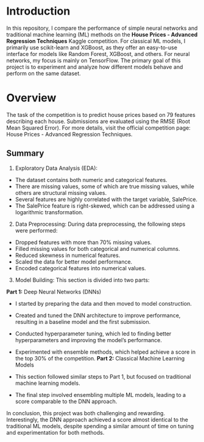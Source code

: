 # Introduction
In this repository, I compare the performance of simple neural networks and traditional machine learning (ML) methods on the **House Prices - Advanced Regression Techniques** Kaggle competition. For classical ML models, I primarily use scikit-learn and XGBoost, as they offer an easy-to-use interface for models like Random Forest, XGBoost, and others. For neural networks, my focus is mainly on TensorFlow. The primary goal of this project is to experiment and analyze how different models behave and perform on the same dataset.

# Overview
The task of the competition is to predict house prices based on 79 features describing each house. Submissions are evaluated using the RMSE (Root Mean Squared Error). For more details, visit the official competition page: House Prices - Advanced Regression Techniques.

## Summary
1. Exploratory Data Analysis (EDA):

* The dataset contains both numeric and categorical features.
* There are missing values, some of which are true missing values, while others are structural missing values.
* Several features are highly correlated with the target variable, SalePrice.
* The SalePrice feature is right-skewed, which can be addressed using a logarithmic transformation.

2. Data Preprocessing: During data preprocessing, the following steps were performed:

* Dropped features with more than 70% missing values.
* Filled missing values for both categorical and numerical columns.
* Reduced skewness in numerical features.
* Scaled the data for better model performance.
* Encoded categorical features into numerical values.
3. Model Building: This section is divided into two parts:

**Part 1:** Deep Neural Networks (DNNs)

* I started by preparing the data and then moved to model construction.
* Created and tuned the DNN architecture to improve performance, resulting in a baseline model and the first submission.
* Conducted hyperparameter tuning, which led to finding better hyperparameters and improving the model’s performance.
* Experimented with ensemble methods, which helped achieve a score in the top 30% of the competition.
**Part 2:** Classical Machine Learning Models

* This section followed similar steps to Part 1, but focused on traditional machine learning models.
* The final step involved ensembling multiple ML models, leading to a score comparable to the DNN approach.

In conclusion, this project was both challenging and rewarding. Interestingly, the DNN approach achieved a score almost identical to the traditional ML models, despite spending a similar amount of time on tuning and experimentation for both methods.


